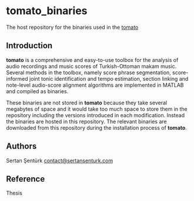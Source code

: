 # tomato_binaries
The host repository for the binaries used in the [tomato](https://github.com/sertansenturk/tomato)

Introduction
------------
**tomato** is a comprehensive and easy-to-use toolbox for the analysis of audio recordings and music scores of Turkish-Ottoman makam music. Several methods in the toolbox, namely score phrase segmentation, score-informed joint tonic identification and tempo estimation, section linking and note-level audio-score alignment algorithms are implemented in MATLAB and compiled as binaries.

These binaries are not stored in **tomato** because they take several megabytes of space and it would take too much space to store them in the repository including the versions introduced in each modification. Instead the binaries are hosted in this repository. The relevant binaries are downloaded from this repository during the installation process of **tomato**.

Authors
-------
Sertan Şentürk
contact@sertansenturk.com

Reference
-------
Thesis
